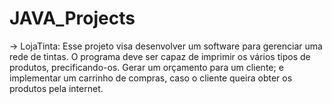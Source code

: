 # JAVA_Projects
-> LojaTinta: Esse projeto visa desenvolver um software para gerenciar uma rede de tintas. O programa deve ser capaz de imprimir os vários tipos de produtos, precificando-os. Gerar um orçamento para um cliente; e implementar um carrinho de compras, caso o cliente queira obter os produtos pela internet.
